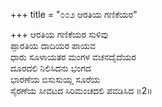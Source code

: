 +++
title = "೦೦೨ ಆರತಿಯ ಗಣಿಕೆಯರ"

+++
ಆರತಿಯ ಗಣಿಕೆಯರ ಸುಳಿವು  
ಪ್ಪಾರತಿಯ ದಾದಿಯರ ಪಾಯವ  
ಧಾರು ಸೂಳಾಯತರ ಮಂಗಳ ವಚನದೈದೆಯರ  
ದೂರದಲಿ ನಿಲಿಸಿದನು ಭಂಗದ  
ಭಾರಣೆಯ ಬಿಸುಸುಯ್ಲ ಸೂರೆಯ  
ಸೈರಣೆಯ ಸೀವಟದ ಸಿರಿಮಂಚದಲಿ ಪವಡಿಸಿದ     ॥2॥